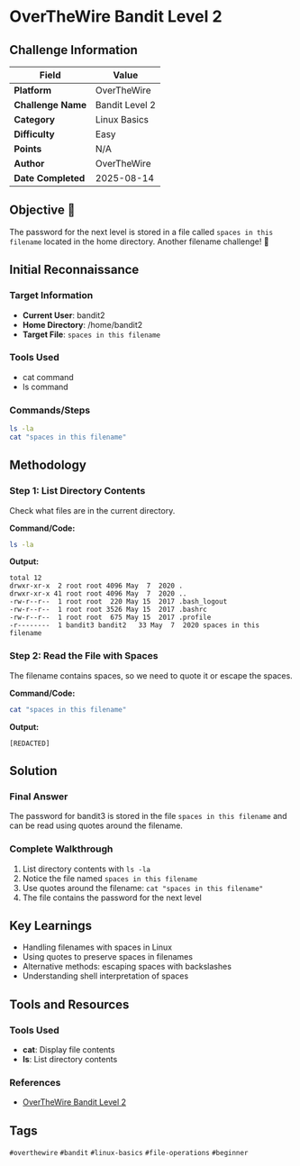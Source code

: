 # OverTheWire Bandit Level 2

## Challenge Information

| Field | Value |
|-------|-------|
| **Platform** | OverTheWire |
| **Challenge Name** | Bandit Level 2 |
| **Category** | Linux Basics |
| **Difficulty** | Easy |
| **Points** | N/A |
| **Author** | OverTheWire |
| **Date Completed** | 2025-08-14 |

## Objective 🎯

The password for the next level is stored in a file called `spaces in this filename` located in the home directory. Another filename challenge! 📁

## Initial Reconnaissance

### Target Information
- **Current User**: bandit2
- **Home Directory**: /home/bandit2
- **Target File**: `spaces in this filename`

### Tools Used
- cat command
- ls command

### Commands/Steps
```bash
ls -la
cat "spaces in this filename"
```

## Methodology

### Step 1: List Directory Contents
Check what files are in the current directory.

**Command/Code:**
```bash
ls -la
```

**Output:**
```
total 12
drwxr-xr-x  2 root root 4096 May  7  2020 .
drwxr-xr-x 41 root root 4096 May  7  2020 ..
-rw-r--r--  1 root root  220 May 15  2017 .bash_logout
-rw-r--r--  1 root root 3526 May 15  2017 .bashrc
-rw-r--r--  1 root root  675 May 15  2017 .profile
-r--------  1 bandit3 bandit2   33 May  7  2020 spaces in this filename
```

### Step 2: Read the File with Spaces
The filename contains spaces, so we need to quote it or escape the spaces.

**Command/Code:**
```bash
cat "spaces in this filename"
```

**Output:**
```
[REDACTED]
```

## Solution

### Final Answer
The password for bandit3 is stored in the file `spaces in this filename` and can be read using quotes around the filename.

### Complete Walkthrough
1. List directory contents with `ls -la`
2. Notice the file named `spaces in this filename`
3. Use quotes around the filename: `cat "spaces in this filename"`
4. The file contains the password for the next level

## Key Learnings

- Handling filenames with spaces in Linux
- Using quotes to preserve spaces in filenames
- Alternative methods: escaping spaces with backslashes
- Understanding shell interpretation of spaces

## Tools and Resources

### Tools Used
- **cat**: Display file contents
- **ls**: List directory contents

### References
- [OverTheWire Bandit Level 2](https://overthewire.org/wargames/bandit/bandit2.html)


## Tags

`#overthewire` `#bandit` `#linux-basics` `#file-operations` `#beginner`
